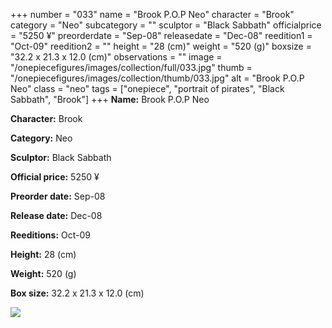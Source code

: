+++
number = "033"
name = "Brook P.O.P Neo"
character = "Brook"
category = "Neo"
subcategory = ""
sculptor = "Black Sabbath"
officialprice = "5250 ¥"
preorderdate = "Sep-08"
releasedate = "Dec-08"
reedition1 = "Oct-09"
reedition2 = ""
height = "28 (cm)"
weight = "520 (g)"
boxsize = "32.2 x 21.3 x 12.0 (cm)"
observations = ""
image = "/onepiecefigures/images/collection/full/033.jpg"
thumb = "/onepiecefigures/images/collection/thumb/033.jpg"
alt = "Brook P.O.P Neo"
class = "neo"
tags = ["onepiece", "portrait of pirates", "Black Sabbath", "Brook"]
+++
**Name:** Brook P.O.P Neo

**Character:** Brook

**Category:** Neo 

**Sculptor:** Black Sabbath

**Official price:** 5250 ¥

**Preorder date:** Sep-08

**Release date:** Dec-08

**Reeditions:** Oct-09

**Height:** 28 (cm)

**Weight:** 520 (g)

**Box size:** 32.2 x 21.3 x 12.0 (cm)

<img src="/onepiecefigures/images/collection/thumb/033.jpg">